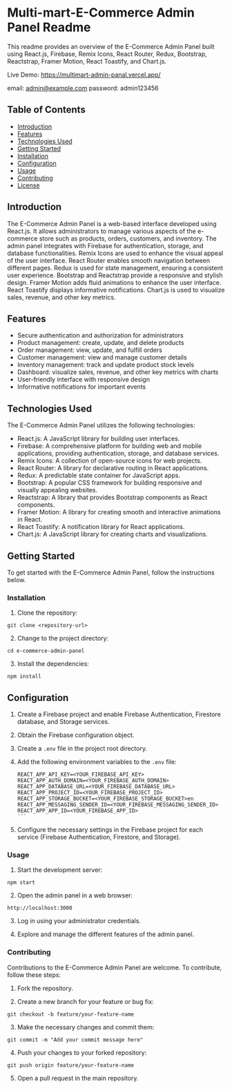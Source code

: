 # Multi-mart-E-Commerce Admin Panel Readme

This readme provides an overview of the E-Commerce Admin Panel built using React.js, Firebase, Remix Icons, React Router, Redux, Bootstrap, Reactstrap, Framer Motion, React Toastify, and Chart.js.

Live Demo: https://multimart-admin-panal.vercel.app/

email: admin@example.com
password: admin123456

## Table of Contents

- [Introduction](#introduction)
- [Features](#features)
- [Technologies Used](#technologies-used)
- [Getting Started](#getting-started)
- [Installation](#installation)
- [Configuration](#configuration)
- [Usage](#usage)
- [Contributing](#contributing)
- [License](#license)

## Introduction

The E-Commerce Admin Panel is a web-based interface developed using React.js. It allows administrators to manage various aspects of the e-commerce store such as products, orders, customers, and inventory. The admin panel integrates with Firebase for authentication, storage, and database functionalities. Remix Icons are used to enhance the visual appeal of the user interface. React Router enables smooth navigation between different pages. Redux is used for state management, ensuring a consistent user experience. Bootstrap and Reactstrap provide a responsive and stylish design. Framer Motion adds fluid animations to enhance the user interface. React Toastify displays informative notifications. Chart.js is used to visualize sales, revenue, and other key metrics.

## Features

- Secure authentication and authorization for administrators
- Product management: create, update, and delete products
- Order management: view, update, and fulfill orders
- Customer management: view and manage customer details
- Inventory management: track and update product stock levels
- Dashboard: visualize sales, revenue, and other key metrics with charts
- User-friendly interface with responsive design
- Informative notifications for important events

## Technologies Used

The E-Commerce Admin Panel utilizes the following technologies:

- React.js: A JavaScript library for building user interfaces.
- Firebase: A comprehensive platform for building web and mobile applications, providing authentication, storage, and database services.
- Remix Icons: A collection of open-source icons for web projects.
- React Router: A library for declarative routing in React applications.
- Redux: A predictable state container for JavaScript apps.
- Bootstrap: A popular CSS framework for building responsive and visually appealing websites.
- Reactstrap: A library that provides Bootstrap components as React components.
- Framer Motion: A library for creating smooth and interactive animations in React.
- React Toastify: A notification library for React applications.
- Chart.js: A JavaScript library for creating charts and visualizations.

## Getting Started

To get started with the E-Commerce Admin Panel, follow the instructions below.

### Installation

1. Clone the repository:

```
git clone <repository-url>
```

2. Change to the project directory:

```
cd e-commerce-admin-panel
```

3. Install the dependencies:

```
npm install
```

## Configuration

1. Create a Firebase project and enable Firebase Authentication, Firestore database, and Storage services.

2. Obtain the Firebase configuration object.

3. Create a `.env` file in the project root directory.

4. Add the following environment variables to the `.env` file:

   ````plaintext
   REACT_APP_API_KEY=<YOUR_FIREBASE_API_KEY>
   REACT_APP_AUTH_DOMAIN=<YOUR_FIREBASE_AUTH_DOMAIN>
   REACT_APP_DATABASE_URL=<YOUR_FIREBASE_DATABASE_URL>
   REACT_APP_PROJECT_ID=<YOUR_FIREBASE_PROJECT_ID>
   REACT_APP_STORAGE_BUCKET=<YOUR_FIREBASE_STORAGE_BUCKET>en
   REACT_APP_MESSAGING_SENDER_ID=<YOUR_FIREBASE_MESSAGING_SENDER_ID>
   REACT_APP_APP_ID=<YOUR_FIREBASE_APP_ID>
   ```

   ````

5. Configure the necessary settings in the Firebase project for each service (Firebase Authentication, Firestore, and Storage).

### Usage

1. Start the development server:

```
npm start
```

2. Open the admin panel in a web browser:

```
http://localhost:3000
```

3. Log in using your administrator credentials.

4. Explore and manage the different features of the admin panel.

### Contributing

Contributions to the E-Commerce Admin Panel are welcome. To contribute, follow these steps:

1. Fork the repository.

2. Create a new branch for your feature or bug fix:

```
git checkout -b feature/your-feature-name
```

3. Make the necessary changes and commit them:

```
git commit -m "Add your commit message here"
```

4. Push your changes to your forked repository:

```
git push origin feature/your-feature-name
```

5. Open a pull request in the main repository.
